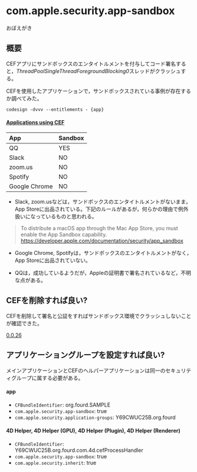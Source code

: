 # com.apple.security.app-sandbox
おぼえがき

## 概要

CEFアプリにサンドボックスのエンタイトルメントを付与してコード署名すると，*ThreadPoolSingleThreadForegroundBlocking0*スレッドがクラッシュする。

CEFを使用したアプリケーションで，サンドボックスされている事例が存在するか調べてみた。

```
codesign -dvvv --entitlements - {app}
```

#### [Applications using CEF](https://en.wikipedia.org/wiki/Chromium_Embedded_Framework#Applications_using_CEF)

|App|Sandbox|
|:-|:-|
|QQ|YES|
|Slack|NO|
|zoom.us|NO|
|Spotify|NO|
|Google Chrome|NO|

* Slack, zoom.usなどは，サンドボックスのエンタイトルメントがないまま，App Storeに出品されている。下記のルールがあるが，何らかの理由で例外扱いになっているものと思われる。

> To distribute a macOS app through the Mac App Store, you must enable the App Sandbox capability.
https://developer.apple.com/documentation/security/app_sandbox

* Google Chrome, Spotifyは，サンドボックスのエンタイトルメントがなく，App Storeに出品されていない。

* QQは，成功しているようだが，Appleの証明書で署名されているなど，不明な点がある。

## CEFを削除すれば良い?

CEFを削除して署名と公証をすればサンドボックス環境でクラッシュしないことが確認できた。

[0.0.26](https://github.com/miyako/4d-tutorial-deployment/releases/tag/0.0.26)

## アプリケーショングループを設定すれば良い?

メインアプリケーションとCEFのヘルパーアプリケーションは同一のセキュリティグループに属する必要がある。

#### app

* `CFBundleIdentifier`: org.fourd.SAMPLE
* `com.apple.security.app-sandbox`: true
* `com.apple.security.application-groups`: Y69CWUC25B.org.fourd

#### 4D Helper, 4D Helper (GPU), 4D Helper (Plugin), 4D Helper (Renderer)

* `CFBundleIdentifier`: Y69CWUC25B.org.fourd.com.4d.cefProcessHandler
* `com.apple.security.app-sandbox`: true
* `com.apple.security.inherit`: true

